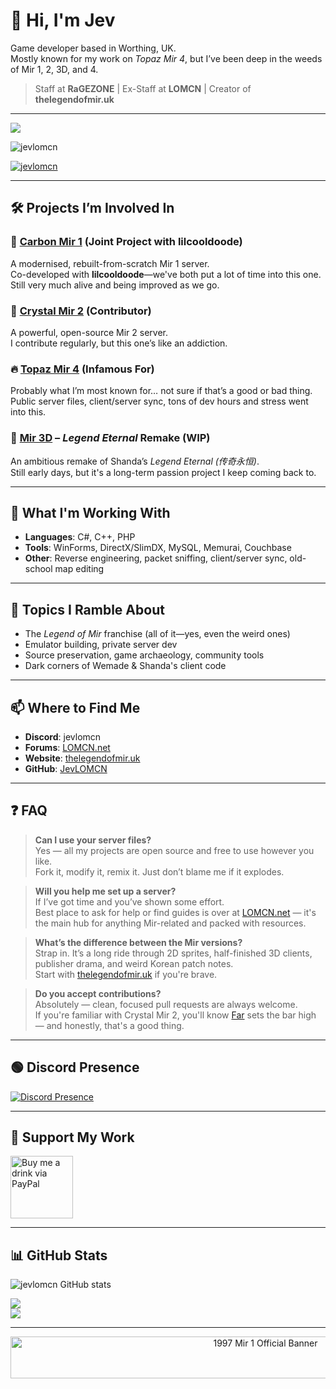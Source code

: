 # 👋 Hi, I'm Jev

Game developer based in Worthing, UK.  
Mostly known for my work on *Topaz Mir 4*, but I’ve been deep in the weeds of Mir 1, 2, 3D, and 4.

> Staff at **RaGEZONE** | Ex-Staff at **LOMCN** | Creator of **thelegendofmir.uk**

---

<p align="left"> <img src="http://jibanapp.com/static/img/%E6%AF%94%E5%A5%871920X1080-2.jpg"/> </p>

<p align="left"> <img src="https://komarev.com/ghpvc/?username=jevlomcn&label=Profile%20views&color=0e75b6&style=flat" alt="jevlomcn" /> </p>

<p align="left"> <a href=""><img src="https://github-profile-trophy.vercel.app/?username=jevlomcn" alt="jevlomcn" /></a> </p>

---

## 🛠 Projects I’m Involved In

### 🌿 [Carbon Mir 1](https://github.com/JevLOMCN/mir1) (Joint Project with lilcooldoode)
A modernised, rebuilt-from-scratch Mir 1 server.  
Co-developed with **lilcooldoode**—we've both put a lot of time into this one.  
Still very much alive and being improved as we go.

### 💎 [Crystal Mir 2](https://github.com/Suprcode/Crystal) (Contributor)
A powerful, open-source Mir 2 server.  
I contribute regularly, but this one’s like an addiction.

### 🔥 [Topaz Mir 4](https://github.com/JevLOMCN/mir4) (Infamous For)
Probably what I’m most known for… not sure if that’s a good or bad thing.  
Public server files, client/server sync, tons of dev hours and stress went into this.

### 🧬 [Mir 3D](https://github.com/JevLOMCN/Eternal-Legend) – *Legend Eternal* Remake (WIP)
An ambitious remake of Shanda’s *Legend Eternal (传奇永恒)*.  
Still early days, but it's a long-term passion project I keep coming back to.

---

## 🔧 What I'm Working With

- **Languages**: C#, C++, PHP
- **Tools**: WinForms, DirectX/SlimDX, MySQL, Memurai, Couchbase
- **Other**: Reverse engineering, packet sniffing, client/server sync, old-school map editing

---

## 💬 Topics I Ramble About

- The *Legend of Mir* franchise (all of it—yes, even the weird ones)
- Emulator building, private server dev
- Source preservation, game archaeology, community tools
- Dark corners of Wemade & Shanda's client code

---

## 📫 Where to Find Me

- **Discord**: jevlomcn  
- **Forums**: [LOMCN.net](https://www.lomcn.net)  
- **Website**: [thelegendofmir.uk](https://thelegendofmir.uk)  
- **GitHub**: [JevLOMCN](https://github.com/JevLOMCN)

---

## ❓ FAQ

> **Can I use your server files?**  
Yes — all my projects are open source and free to use however you like.  
Fork it, modify it, remix it. Just don’t blame me if it explodes.

> **Will you help me set up a server?**  
If I’ve got time and you’ve shown some effort.  
Best place to ask for help or find guides is over at [LOMCN.net](https://www.lomcn.net) — it's the main hub for anything Mir-related and packed with resources.

> **What’s the difference between the Mir versions?**  
Strap in. It’s a long ride through 2D sprites, half-finished 3D clients, publisher drama, and weird Korean patch notes.  
Start with [thelegendofmir.uk](https://thelegendofmir.uk) if you're brave.

> **Do you accept contributions?**  
Absolutely — clean, focused pull requests are always welcome.  
If you're familiar with Crystal Mir 2, you'll know [Far](https://github.com/Suprcode) sets the bar high — and honestly, that's a good thing.

---

## 🟢 Discord Presence

[![Discord Presence](https://lanyard.cnrad.dev/api/265248093518168065?hideActivity=true&hideDecoration=true&showDisplayName=true)](https://discord.com/users/265248093518168065)

---

## 💖 Support My Work

<p>
  <a href="https://www.paypal.com/paypalme/JevL0MCN">
    <img src="https://i.imgur.com/7H8h8pj.png" height="100" width="100" alt="Buy me a drink via PayPal" />
  </a>
</p>

---

## 📊 GitHub Stats

<p>
  <img src="https://github-readme-stats.vercel.app/api?username=jevlomcn&show_icons=true&locale=en" alt="jevlomcn GitHub stats" />
</p>

![](https://raw.githubusercontent.com/JevLOMCN/github-stats/master/generated/overview.svg#gh-dark-mode-only)  
![](https://raw.githubusercontent.com/JevLOMCN/github-stats/master/generated/overview.svg#gh-light-mode-only)

---

<p align="center">
  <a href="https://github.com/JevLOMCN/mir1" target="_blank" rel="noopener noreferrer">
    <img width="800" height="67" src="https://www.mirfiles.com/resources/mir2/users/Jev/Mir1/Wiki/Mir1Banner.gif" alt="1997 Mir 1 Official Banner" />
  </a>
</p>

